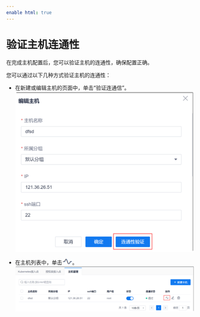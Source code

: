 ```yaml
---
enable html: true
---
```

# 验证主机连通性

在完成主机配置后，您可以验证主机的连通性，确保配置正确。

您可以通过以下几种方式验证主机的连通性：
* 在新建或编辑主机的页面中，单击“验证连通信”。               
  <img src="fig/主机-编辑.png" style="zoom:50%">     
  
* 在主机列表中，单击![](fig/icon/连通.png)。          
  <img src="fig/主机-验证连通性.png" style="zoom:50%">     
